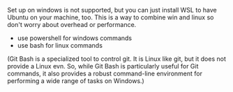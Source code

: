 Set up on windows is not supported, but you can just install WSL to have Ubuntu on your machine, too. This is a way to combine win and linux so don't worry about overhead or performance.

- use powershell for windows commands
- use bash for linux commands

(Git Bash is a specialized tool to control git. It is Linux like git, but it does not provide a Linux evn. So, while Git Bash is particularly useful for Git commands, it also provides a robust command-line environment for performing a wide range of tasks on Windows.)